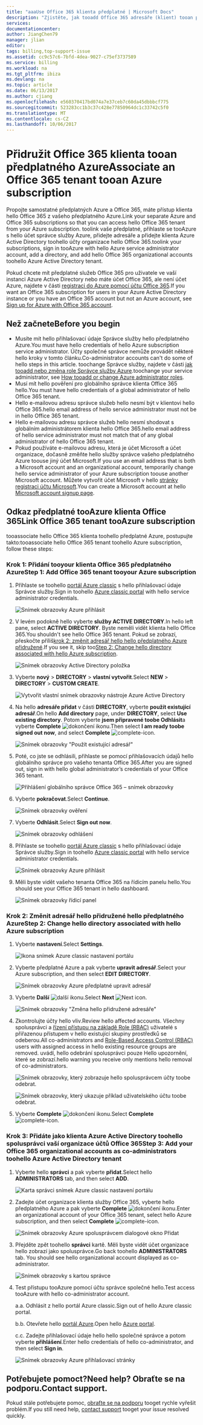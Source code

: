 ```yaml
---
title: "aaaUse Office 365 klienta předplatné | Microsoft Docs"
description: "Zjistěte, jak tooadd Office 365 adresáře (klient) tooan předplatného Azure."
services: 
documentationcenter: 
author: JiangChen79
manager: jlian
editor: 
tags: billing,top-support-issue
ms.assetid: cc9c57c6-7bfd-4dea-9027-c75ef3737589
ms.service: billing
ms.workload: na
ms.tgt_pltfrm: ibiza
ms.devlang: na
ms.topic: article
ms.date: 06/13/2017
ms.author: cjiang
ms.openlocfilehash: e560370417bd074a7e37ceb7c60da45dbbbcf775
ms.sourcegitcommit: 523283cc1b3c37c428e77850964dc1c33742c5f0
ms.translationtype: MT
ms.contentlocale: cs-CZ
ms.lasthandoff: 10/06/2017
---
```

# <a name="associate-an-office-365-tenant-tooan-azure-subscription"></a><span data-ttu-id="cd2ad-103">Přidružit Office 365 klienta tooan předplatného Azure</span><span class="sxs-lookup"><span data-stu-id="cd2ad-103">Associate an Office 365 tenant tooan Azure subscription</span></span>
<span data-ttu-id="cd2ad-104">Propojte samostatné předplatných Azure a Office 365, máte přístup klienta hello Office 365 z vašeho předplatného Azure.</span><span class="sxs-lookup"><span data-stu-id="cd2ad-104">Link your separate Azure and Office 365 subscriptions so that you can access hello Office 365 tenant from your Azure subscription.</span></span> <span data-ttu-id="cd2ad-105">toolink vaše předplatné, přihlaste se tooAzure s hello účet správce služby Azure, přidejte adresáře a přidejte klienta Azure Active Directory toohello účty organizace hello Office 365.</span><span class="sxs-lookup"><span data-stu-id="cd2ad-105">toolink your subscriptions, sign in tooAzure with hello Azure service administrator account, add a directory, and add hello Office 365 organizational accounts toohello Azure Active Directory tenant.</span></span>

<span data-ttu-id="cd2ad-106">Pokud chcete mít předplatné služeb Office 365 pro uživatele ve vaší instanci Azure Active Directory nebo máte účet Office 365, ale není účet Azure, najdete v části [registraci do Azure pomocí účtu Office 365](billing-use-existing-office-365-account-azure-subscription.md).</span><span class="sxs-lookup"><span data-stu-id="cd2ad-106">If you want an Office 365 subscription for users in your Azure Active Directory instance or you have an Office 365 account but not an Azure account, see [Sign up for Azure with Office 365 account](billing-use-existing-office-365-account-azure-subscription.md).</span></span> 

## <a name="before-you-begin"></a><span data-ttu-id="cd2ad-107">Než začnete</span><span class="sxs-lookup"><span data-stu-id="cd2ad-107">Before you begin</span></span>
* <span data-ttu-id="cd2ad-108">Musíte mít hello přihlašovací údaje Správce služby hello předplatného Azure.</span><span class="sxs-lookup"><span data-stu-id="cd2ad-108">You must have hello credentials of hello Azure subscription service administrator.</span></span> <span data-ttu-id="cd2ad-109">Účty společné správce nemůže provádět některé hello kroky v tomto článku.</span><span class="sxs-lookup"><span data-stu-id="cd2ad-109">Co-administrator accounts can't do some of hello steps in this article.</span></span> <span data-ttu-id="cd2ad-110">toochange Správce služby, najdete v části [jak tooadd nebo změna role Správce služby Azure](billing-add-change-azure-subscription-administrator.md#change-service-administrator-for-a-subscription).</span><span class="sxs-lookup"><span data-stu-id="cd2ad-110">toochange your service administrator, see [How tooadd or change Azure administrator roles](billing-add-change-azure-subscription-administrator.md#change-service-administrator-for-a-subscription).</span></span>
* <span data-ttu-id="cd2ad-111">Musí mít hello pověření pro globálního správce klienta Office 365 hello.</span><span class="sxs-lookup"><span data-stu-id="cd2ad-111">You must have hello credentials of a global administrator of hello Office 365 tenant.</span></span>
* <span data-ttu-id="cd2ad-112">Hello e-mailovou adresu správce služeb hello nesmí být v klientovi hello Office 365.</span><span class="sxs-lookup"><span data-stu-id="cd2ad-112">hello email address of hello service administrator must not be in hello Office 365 tenant.</span></span>
* <span data-ttu-id="cd2ad-113">Hello e-mailovou adresu správce služeb hello nesmí shodovat s globálním administrátorem klienta hello Office 365.</span><span class="sxs-lookup"><span data-stu-id="cd2ad-113">hello email address of hello service administrator must not match that of any global administrator of hello Office 365 tenant.</span></span>
* <span data-ttu-id="cd2ad-114">Pokud používáte e-mailovou adresu, která je účet Microsoft a účet organizace, dočasně změňte hello služby správce vašeho předplatného Azure toouse jiný účet Microsoft.</span><span class="sxs-lookup"><span data-stu-id="cd2ad-114">If you use an email address that is both a Microsoft account and an organizational account, temporarily change hello service administrator of your Azure subscription toouse another Microsoft account.</span></span> <span data-ttu-id="cd2ad-115">Můžete vytvořit účet Microsoft v hello [stránky registraci účtu Microsoft](https://signup.live.com/).</span><span class="sxs-lookup"><span data-stu-id="cd2ad-115">You can create a Microsoft account at hello [Microsoft account signup page](https://signup.live.com/).</span></span>

## <a name="link-office-365-tenant-tooazure-subscription"></a><span data-ttu-id="cd2ad-116">Odkaz předplatné tooAzure klienta Office 365</span><span class="sxs-lookup"><span data-stu-id="cd2ad-116">Link Office 365 tenant tooAzure subscription</span></span>
<span data-ttu-id="cd2ad-117">tooassociate hello Office 365 klienta toohello předplatné Azure, postupujte takto:</span><span class="sxs-lookup"><span data-stu-id="cd2ad-117">tooassociate hello Office 365 tenant toohello Azure subscription, follow these steps:</span></span>

### <a name="step-1-add-office-365-tenant-tooyour-azure-subscription"></a><span data-ttu-id="cd2ad-118">Krok 1: Přidání tooyour klienta Office 365 předplatného Azure</span><span class="sxs-lookup"><span data-stu-id="cd2ad-118">Step 1: Add Office 365 tenant tooyour Azure subscription</span></span>

1. <span data-ttu-id="cd2ad-119">Přihlaste se toohello [portál Azure classic](https://manage.windowsazure.com/) s hello přihlašovací údaje Správce služby.</span><span class="sxs-lookup"><span data-stu-id="cd2ad-119">Sign in toohello [Azure classic portal](https://manage.windowsazure.com/) with hello service administrator credentials.</span></span>

    ![Snímek obrazovky Azure přihlásit](./media/billing-add-office-365-tenant-to-azure-subscription/s313_azure-sign-in-service-admin.png)

2. <span data-ttu-id="cd2ad-121">V levém podokně hello vyberte **služby ACTIVE DIRECTORY**.</span><span class="sxs-lookup"><span data-stu-id="cd2ad-121">In hello left pane, select **ACTIVE DIRECTORY**.</span></span> <span data-ttu-id="cd2ad-122">Byste neměli vidět klienta hello Office 365.</span><span class="sxs-lookup"><span data-stu-id="cd2ad-122">You shouldn't see hello Office 365 tenant.</span></span> <span data-ttu-id="cd2ad-123">Pokud se zobrazí, přeskočte příliš[krok 2: změnit adresář hello hello předplatného Azure přidružené](#Step2).</span><span class="sxs-lookup"><span data-stu-id="cd2ad-123">If you see it, skip too[Step 2: Change hello directory associated with hello Azure subscription](#Step2).</span></span>
   
   ![Snímek obrazovky Active Directory položka](./media/billing-add-office-365-tenant-to-azure-subscription/s35-classic-portal-active-directory-entry.png)

3. <span data-ttu-id="cd2ad-125">Vyberte **nový** > **DIRECTORY** > **vlastní vytvořit**.</span><span class="sxs-lookup"><span data-stu-id="cd2ad-125">Select **NEW** > **DIRECTORY** > **CUSTOM CREATE**.</span></span>
   
    ![Vytvořit vlastní snímek obrazovky nástroje Azure Active Directory](./media/billing-add-office-365-tenant-to-azure-subscription/s37-aad-custom-create.png)
   
4. <span data-ttu-id="cd2ad-127">Na hello **adresáře přidat** v části **DIRECTORY**, vyberte **použít existující adresář**.</span><span class="sxs-lookup"><span data-stu-id="cd2ad-127">On hello **Add directory** page, under **DIRECTORY**, select **Use existing directory**.</span></span> <span data-ttu-id="cd2ad-128">Potom vyberte **jsem připravené toobe Odhlásit**a vyberte **Complete** ![dokončení ikonu](./media/billing-add-office-365-tenant-to-azure-subscription/s38_complete-icon.png).</span><span class="sxs-lookup"><span data-stu-id="cd2ad-128">Then select **I am ready toobe signed out now**, and select **Complete** ![complete-icon](./media/billing-add-office-365-tenant-to-azure-subscription/s38_complete-icon.png).</span></span>
   
    ![Snímek obrazovky "Použít existující adresář"](./media/billing-add-office-365-tenant-to-azure-subscription/s39_add-directory-use-existing.png)
   
5. <span data-ttu-id="cd2ad-130">Poté, co jste se odhlásili, přihlaste se pomocí přihlašovacích údajů hello globálního správce pro vašeho tenanta Office 365.</span><span class="sxs-lookup"><span data-stu-id="cd2ad-130">After you are signed out, sign in with hello global administrator’s credentials of your Office 365 tenant.</span></span>
   
    ![Přihlášení globálního správce Office 365 – snímek obrazovky](./media/billing-add-office-365-tenant-to-azure-subscription/s310_sign-in-global-admin-office-365.png)
   
6. <span data-ttu-id="cd2ad-132">Vyberte **pokračovat**.</span><span class="sxs-lookup"><span data-stu-id="cd2ad-132">Select **Continue**.</span></span>
   
    ![Snímek obrazovky ověření](./media/billing-add-office-365-tenant-to-azure-subscription/s311_use-contoso-directory-azure-verify.png)
   
7. <span data-ttu-id="cd2ad-134">Vyberte **Odhlásit**.</span><span class="sxs-lookup"><span data-stu-id="cd2ad-134">Select **Sign out now**.</span></span>
   
    ![Snímek obrazovky odhlášení](./media/billing-add-office-365-tenant-to-azure-subscription/s312_use-contoso-directory-azure-confirm-and-sign-out.png)
   
8. <span data-ttu-id="cd2ad-136">Přihlaste se toohello [portál Azure classic](https://manage.windowsazure.com/) s hello přihlašovací údaje Správce služby.</span><span class="sxs-lookup"><span data-stu-id="cd2ad-136">Sign in toohello [Azure classic portal](https://manage.windowsazure.com/) with hello service administrator credentials.</span></span>
   
    ![Snímek obrazovky Azure přihlásit](./media/billing-add-office-365-tenant-to-azure-subscription/s313_azure-sign-in-service-admin.png)
   
9. <span data-ttu-id="cd2ad-138">Měli byste vidět vašeho tenanta Office 365 na řídicím panelu hello.</span><span class="sxs-lookup"><span data-stu-id="cd2ad-138">You should see your Office 365 tenant in hello dashboard.</span></span>
   
    ![Snímek obrazovky řídicí panel](./media/billing-add-office-365-tenant-to-azure-subscription/s314_office-365-tenant-appear-in-azure.png)

### <span data-ttu-id="cd2ad-140"><a name="Step2"></a>Krok 2: Změnit adresář hello přidružené hello předplatného Azure</span><span class="sxs-lookup"><span data-stu-id="cd2ad-140"><a name="Step2"></a>Step 2: Change hello directory associated with hello Azure subscription</span></span>
   
1. <span data-ttu-id="cd2ad-141">Vyberte **nastavení**.</span><span class="sxs-lookup"><span data-stu-id="cd2ad-141">Select **Settings**.</span></span>
   
    ![Ikona snímek Azure classic nastavení portálu](./media/billing-add-office-365-tenant-to-azure-subscription/s315_azure-classic-portal-settings-icon.png)
   
2. <span data-ttu-id="cd2ad-143">Vyberte předplatné Azure a pak vyberte **upravit adresář**.</span><span class="sxs-lookup"><span data-stu-id="cd2ad-143">Select your Azure subscription, and then select **EDIT DIRECTORY**.</span></span>

    ![Snímek obrazovky Azure předplatné upravit adresář](./media/billing-add-office-365-tenant-to-azure-subscription/s316_azure-subscription-edit-directory.png)
   
3. <span data-ttu-id="cd2ad-145">Vyberte **Další** ![další ikonu](./media/billing-add-office-365-tenant-to-azure-subscription/s317_next-icon.png).</span><span class="sxs-lookup"><span data-stu-id="cd2ad-145">Select **Next** ![Next icon](./media/billing-add-office-365-tenant-to-azure-subscription/s317_next-icon.png).</span></span>
   
    ![Snímek obrazovky "Změna hello přidružené adresáře"](./media/billing-add-office-365-tenant-to-azure-subscription/s318_azure-change-associated-directory.png)
   
4. <span data-ttu-id="cd2ad-147">Zkontrolujte účty hello vliv.</span><span class="sxs-lookup"><span data-stu-id="cd2ad-147">Review hello affected accounts.</span></span> <span data-ttu-id="cd2ad-148">Všechny spolusprávci a [řízení přístupu na základě Role (RBAC)](../active-directory/role-based-access-control-configure.md) uživatelé s přiřazenou přístupem v hello existující skupiny prostředků se odeberou.</span><span class="sxs-lookup"><span data-stu-id="cd2ad-148">All co-administrators and [Role-Based Access Control (RBAC)](../active-directory/role-based-access-control-configure.md) users with assigned access in hello existing resource groups are removed.</span></span> <span data-ttu-id="cd2ad-149">uvádí, hello odebrání spolusprávci pouze Hello upozornění, které se zobrazí.</span><span class="sxs-lookup"><span data-stu-id="cd2ad-149">hello warning you receive only mentions hello removal of co-administrators.</span></span>
      
    ![Snímek obrazovky, který zobrazuje hello spolusprávcem účty toobe odebrat.](./media/billing-add-office-365-tenant-to-azure-subscription/s322_azure-confirm-directory-mapping.png)
   
    ![Snímek obrazovky, který ukazuje příklad uživatelského účtu toobe odebrat.](./media/billing-add-office-365-tenant-to-azure-subscription/s325_assigned-users-removed-resource-groups.png)
   
5. <span data-ttu-id="cd2ad-152">Vyberte **Complete** ![dokončení ikonu](./media/billing-add-office-365-tenant-to-azure-subscription/s38_complete-icon.png).</span><span class="sxs-lookup"><span data-stu-id="cd2ad-152">Select **Complete** ![complete-icon](./media/billing-add-office-365-tenant-to-azure-subscription/s38_complete-icon.png).</span></span>

### <a name="step-3-add-your-office-365-organizational-accounts-as-co-administrators-toohello-azure-active-directory-tenant"></a><span data-ttu-id="cd2ad-153">Krok 3: Přidáte jako klienta Azure Active Directory toohello spolusprávci vaší organizace účtů Office 365</span><span class="sxs-lookup"><span data-stu-id="cd2ad-153">Step 3: Add your Office 365 organizational accounts as co-administrators toohello Azure Active Directory tenant</span></span>
   
1. <span data-ttu-id="cd2ad-154">Vyberte hello **správci** a pak vyberte **přidat**.</span><span class="sxs-lookup"><span data-stu-id="cd2ad-154">Select hello **ADMINISTRATORS** tab, and then select **ADD**.</span></span>
   
    ![Karta správci snímek Azure classic nastavení portálu](./media/billing-add-office-365-tenant-to-azure-subscription/s319_azure-classic-portal-settings-administrators.png)
   
2. <span data-ttu-id="cd2ad-156">Zadejte účet organizace klienta služby Office 365, vyberte hello předplatného Azure a pak vyberte **Complete** ![dokončení ikonu](./media/billing-add-office-365-tenant-to-azure-subscription/s38_complete-icon.png).</span><span class="sxs-lookup"><span data-stu-id="cd2ad-156">Enter an organizational account of your Office 365 tenant, select hello Azure subscription, and then select **Complete** ![complete-icon](./media/billing-add-office-365-tenant-to-azure-subscription/s38_complete-icon.png).</span></span>
   
    ![Snímek obrazovky Azure spolusprávcem dialogové okno Přidat](./media/billing-add-office-365-tenant-to-azure-subscription/s320_azure-add-co-administrator.png)
   
3. <span data-ttu-id="cd2ad-158">Přejděte zpět toohello **správci** kartě. Měli byste vidět účet organizace hello zobrazí jako spolusprávce.</span><span class="sxs-lookup"><span data-stu-id="cd2ad-158">Go back toohello **ADMINISTRATORS** tab. You should see hello organizational account displayed as co-administrator.</span></span>
   
    ![Snímek obrazovky s kartou správce](./media/billing-add-office-365-tenant-to-azure-subscription/s321_azure-co-administrator-added.png)
4.  <span data-ttu-id="cd2ad-160">Test přístupu tooAzure pomocí účtu správce společné hello.</span><span class="sxs-lookup"><span data-stu-id="cd2ad-160">Test access tooAzure with hello co-administrator account.</span></span>
   
    <span data-ttu-id="cd2ad-161">a.</span><span class="sxs-lookup"><span data-stu-id="cd2ad-161">a.</span></span> <span data-ttu-id="cd2ad-162">Odhlásit z hello portál Azure classic.</span><span class="sxs-lookup"><span data-stu-id="cd2ad-162">Sign out of hello Azure classic portal.</span></span>
   
    <span data-ttu-id="cd2ad-163">b.</span><span class="sxs-lookup"><span data-stu-id="cd2ad-163">b.</span></span> <span data-ttu-id="cd2ad-164">Otevřete hello [portál Azure](https://portal.azure.com/).</span><span class="sxs-lookup"><span data-stu-id="cd2ad-164">Open hello [Azure portal](https://portal.azure.com/).</span></span>
   
    <span data-ttu-id="cd2ad-165">c.</span><span class="sxs-lookup"><span data-stu-id="cd2ad-165">c.</span></span> <span data-ttu-id="cd2ad-166">Zadejte přihlašovací údaje hello hello společné správce a potom vyberte **přihlášení**.</span><span class="sxs-lookup"><span data-stu-id="cd2ad-166">Enter hello credentials of hello co-administrator, and then select **Sign in**.</span></span>
   
    ![Snímek obrazovky Azure přihlašovací stránky](./media/billing-add-office-365-tenant-to-azure-subscription/s324_azure-sign-in-with-co-admin.png)

## <a name="need-help-contact-support"></a><span data-ttu-id="cd2ad-168">Potřebujete pomoct?</span><span class="sxs-lookup"><span data-stu-id="cd2ad-168">Need help?</span></span> <span data-ttu-id="cd2ad-169">Obraťte se na podporu.</span><span class="sxs-lookup"><span data-stu-id="cd2ad-169">Contact support.</span></span>
<span data-ttu-id="cd2ad-170">Pokud stále potřebujete pomoc, [obraťte se na podporu](https://portal.azure.com/?#blade/Microsoft_Azure_Support/HelpAndSupportBlade) tooget rychle vyřešit problém.</span><span class="sxs-lookup"><span data-stu-id="cd2ad-170">If you still need help, [contact support](https://portal.azure.com/?#blade/Microsoft_Azure_Support/HelpAndSupportBlade) tooget your issue resolved quickly.</span></span>


